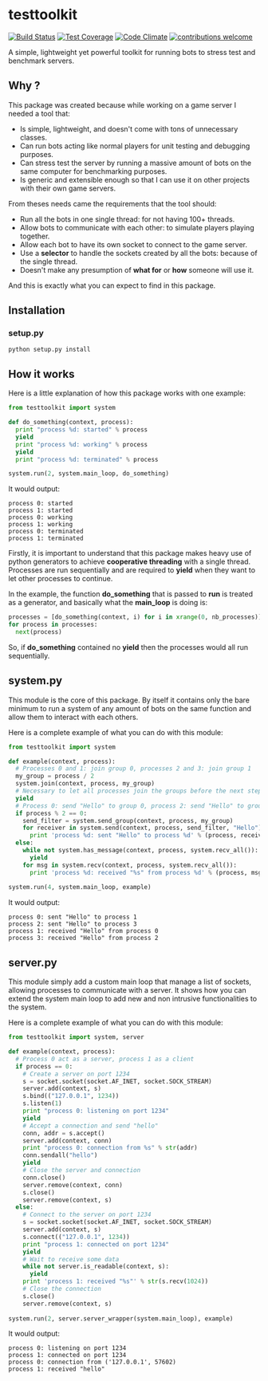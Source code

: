 # testtoolkit

[![Build Status](https://travis-ci.org/Nauja/testtoolkit.png?branch=master)](https://travis-ci.org/Nauja/testtoolkit)
[![Test Coverage](https://codeclimate.com/github/Nauja/testtoolkit/badges/coverage.svg)](https://codeclimate.com/github/Nauja/testtoolkit/coverage)
[![Code Climate](https://codeclimate.com/github/Nauja/testtoolkit/badges/gpa.svg)](https://codeclimate.com/github/Nauja/testtoolkit)
[![contributions welcome](https://img.shields.io/badge/contributions-welcome-brightgreen.svg?style=flat)](https://github.com/Nauja/testtoolkit/issues)

A simple, lightweight yet powerful toolkit for running bots to stress test and benchmark servers.

## Why ?

This package was created because while working on a game server I needed a tool that:
* Is simple, lightweight, and doesn't come with tons of unnecessary classes.
* Can run bots acting like normal players for unit testing and debugging purposes.
* Can stress test the server by running a massive amount of bots on the same computer for benchmarking purposes.
* Is generic and extensible enough so that I can use it on other projects with their own game servers.

From theses needs came the requirements that the tool should:
* Run all the bots in one single thread: for not having 100+ threads.
* Allow bots to communicate with each other: to simulate players playing together.
* Allow each bot to have its own socket to connect to the game server.
* Use a **selector** to handle the sockets created by all the bots: because of the single thread.
* Doesn't make any presumption of **what for** or **how** someone will use it.

And this is exactly what you can expect to find in this package.

## Installation

### setup.py

```
python setup.py install
```

## How it works

Here is a little explanation of how this package works with one example:

```python
from testtoolkit import system

def do_something(context, process):
  print "process %d: started" % process
  yield
  print "process %d: working" % process
  yield
  print "process %d: terminated" % process

system.run(2, system.main_loop, do_something)
```

It would output:

```
process 0: started
process 1: started
process 0: working
process 1: working
process 0: terminated
process 1: terminated
```

Firstly, it is important to understand that this package makes heavy use of python generators to achieve **cooperative threading** with a single thread. Processes are run sequentially and are required to **yield** when they want to let other processes to continue.

In the example, the function **do_something** that is passed to **run** is treated as a generator, and basically what the **main_loop** is doing is:

```python
processes = [do_something(context, i) for i in xrange(0, nb_processes)]
for process in processes:
  next(process)
```

So, if **do_something** contained no **yield** then the processes would all run sequentially.

## system.py

This module is the core of this package. By itself it contains only the bare minimum to run a system of any amount of bots on the same function and allow them to interact with each others.

Here is a complete example of what you can do with this module:

```python
from testtoolkit import system

def example(context, process):
  # Processes 0 and 1: join group 0, processes 2 and 3: join group 1
  my_group = process / 2
  system.join(context, process, my_group)
  # Necessary to let all processes join the groups before the next step
  yield
  # Process 0: send "Hello" to group 0, process 2: send "Hello" to group 1
  if process % 2 == 0:
    send_filter = system.send_group(context, process, my_group)
    for receiver in system.send(context, process, send_filter, "Hello"):
      print 'process %d: sent "Hello" to process %d' % (process, receiver)
  else:
    while not system.has_message(context, process, system.recv_all()):
      yield
    for msg in system.recv(context, process, system.recv_all()):
      print 'process %d: received "%s" from process %d' % (process, msg.data, msg.sender)
      
system.run(4, system.main_loop, example)
```

It would output:

```
process 0: sent "Hello" to process 1
process 2: sent "Hello" to process 3
process 1: received "Hello" from process 0
process 3: received "Hello" from process 2
```

## server.py

This module simply add a custom main loop that manage a list of sockets, allowing processes to communicate with a server. It shows how you can extend the system main loop to add new and non intrusive functionalities to the system.

Here is a complete example of what you can do with this module:

```python
from testtoolkit import system, server

def example(context, process):
  # Process 0 act as a server, process 1 as a client
  if process == 0:
    # Create a server on port 1234
    s = socket.socket(socket.AF_INET, socket.SOCK_STREAM)
    server.add(context, s)
    s.bind(("127.0.0.1", 1234))
    s.listen(1)
    print "process 0: listening on port 1234"
    yield
    # Accept a connection and send "hello"
    conn, addr = s.accept()
    server.add(context, conn)
    print "process 0: connection from %s" % str(addr)
    conn.sendall("hello")
    yield
    # Close the server and connection
    conn.close()
    server.remove(context, conn)
    s.close()
    server.remove(context, s)
  else:
    # Connect to the server on port 1234
    s = socket.socket(socket.AF_INET, socket.SOCK_STREAM)
    server.add(context, s)
    s.connect(("127.0.0.1", 1234))
    print "process 1: connected on port 1234"
    yield
    # Wait to receive some data
    while not server.is_readable(context, s):
      yield
    print 'process 1: received "%s"' % str(s.recv(1024))
    # Close the connection
    s.close()
    server.remove(context, s)
      
system.run(2, server.server_wrapper(system.main_loop), example)
```

It would output:

```
process 0: listening on port 1234
process 1: connected on port 1234
process 0: connection from ('127.0.0.1', 57602)
process 1: received "hello"
```
